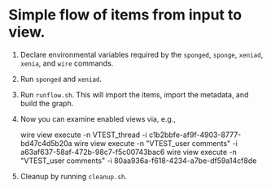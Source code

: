 # Simple flow of items from input to view.

1. Declare environmental variables required by the `sponged`, `sponge`, `xeniad`, `xenia`, and `wire` commands.

2. Run `sponged` and `xeniad`.

3. Run `runflow.sh`.  This will import the items, import the metadata, and build the graph.

4. Now you can examine enabled views via, e.g.,

    wire view execute -n VTEST_thread -i c1b2bbfe-af9f-4903-8777-bd47c4d5b20a
    wire view execute -n "VTEST_user comments" -i a63af637-58af-472b-98c7-f5c00743bac6
    wire view execute -n "VTEST_user comments" -i 80aa936a-f618-4234-a7be-df59a14cf8de

5. Cleanup by running `cleanup.sh`.
    
